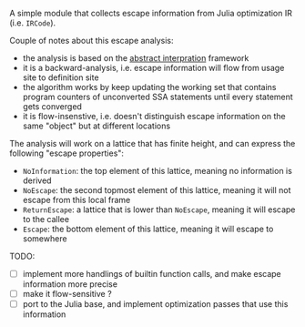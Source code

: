 A simple module that collects escape information from Julia optimization IR (i.e. `IRCode`).

Couple of notes about this escape analysis:
- the analysis is based on the [abstract interpration](https://aviatesk.github.io/posts/data-flow-problem/) framework
- it is a backward-analysis, i.e. escape information will flow from usage site to definition site
- the algorithm works by keep updating the working set that contains program counters of unconverted SSA statements until every statement gets converged
- it is flow-insenstive, i.e. doesn't distinguish escape information on the same "object" but at different locations

The analysis will work on a lattice that has finite height, and can express the following "escape properties":
- `NoInformation`: the top element of this lattice, meaning no information is derived
- `NoEscape`: the second topmost element of this lattice, meaning it will not escape from this local frame
- `ReturnEscape`: a lattice that is lower than `NoEscape`, meaning it will escape to the callee
- `Escape`: the bottom element of this lattice, meaning it will escape to somewhere

TODO:
- [ ] implement more handlings of builtin function calls, and make escape information more precise
- [ ] make it flow-sensitive ?
- [ ] port to the Julia base, and implement optimization passes that use this information
